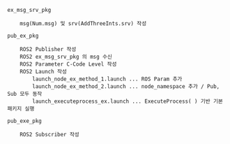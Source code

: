 
	ex_msg_srv_pkg

		msg(Num.msg) 및 srv(AddThreeInts.srv) 작성

	pub_ex_pkg

		ROS2 Publisher 작성
		ROS2 ex_msg_srv_pkg 의 msg 수신
		ROS2 Parameter C-Code Level 작성
		ROS2 Launch 작성
			launch_node_ex_method_1.launch ... ROS Param 추가
			launch_node_ex_method_2.launch ... node_namespace 추가 / Pub, Sub 모두 동작
			launch_executeprocess_ex.launch ... ExecuteProcess( ) 기반 기본 패키지 실행

	pub_exe_pkg

		ROS2 Subscriber 작성
